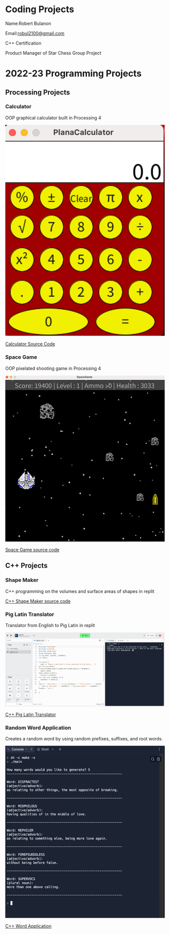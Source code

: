 # Coding Projects

Name:Robert Bulanon

Email:robul2100@gmail.com

C++ Certification

Product Manager of Star Chess Group Project

# 2022-23 Programming Projects

## Processing Projects

### Calculator

OOP graphical calculator built in Processing 4

![Running Calculator](https://github.com/RobertBu1/programmingportfolio/blob/main/images/calc.png?raw=true)

[Calculator Source Code](https://github.com/RobertBu1/programmingportfolio/tree/main/src/calc)

### Space Game

OOP pixelated shooting game in Processing 4

![Running Space Game](https://github.com/RobertBu1/programmingportfolio/blob/main/images/space.png?raw=true)

[Space Game source code](https://github.com/RobertBu1/programmingportfolio/tree/main/src/spacegame)

## C++ Projects

### Shape Maker

C++ programming on the volumes and surface areas of shapes in replit

[C++ Shape Maker source code](https://github.com/RobertBu1/programmingportfolio/tree/main/src/shape%20maker)

### Pig Latin Translator

Translator from English to Pig Latin in replit

![Running Pig Latin Translator](https://github.com/RobertBu1/programmingportfolio/blob/main/images/ss%20of%20pig%20latin.png)

[C++ Pig Latin Translator](https://github.com/RobertBu1/programmingportfolio/blob/main/src/piglatin.cpp)

### Random Word Application

Creates a random word by using random prefixes, suffixes, and root words.

![Running Word Application](https://github.com/RobertBu1/programmingportfolio/blob/main/images/Word%20app%20running.png?raw=true)

[C++ Word Application](https://github.com/RobertBu1/programmingportfolio/blob/main/src/Random%20word%20app/src)
